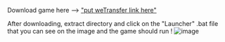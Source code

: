 Download game here --> ["put weTransfer link here"](https://we.tl/t-qOpv29mVfx)

After downloading, extract directory and click on the "Launcher" .bat file that you can see on the image and the game should run !
![image](https://github.com/Mahnwe/QuestionGame/assets/120069846/c8cbbff9-cf50-4a73-9d0b-ae8a70a5e5d2)

